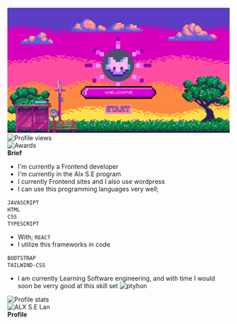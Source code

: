 ![Treasure-Carl/README.md](https://raw.githubusercontent.com/H-Asmaa/H-Asmaa/main/Colorful%20Pixel%20Art%20Youtube%20Gaming%20Intro%20Video%20(1).gif)
</br>
![Profile views](https://camo.githubusercontent.com/8cb338f7472ed169aa8159874f5087607d94592bda0dc69f728074dfdf10ba27/68747470733a2f2f6b6f6d617265762e636f6d2f67687076632f3f757365726e616d653d682d61736d6161266c6162656c3d50726f66696c65253230766965777326636f6c6f723d306537356236267374796c653d666c6174)
</br>
![Awards](https://camo.githubusercontent.com/813e3c22ab3a66c07bace30f894f71e94efd93fc518cec6207531ee92eec465f/68747470733a2f2f6769746875622d70726f66696c652d74726f7068792e76657263656c2e6170702f3f757365726e616d653d682d61736d6161267468656d653d6461726b687562)
</br>
**Brief**
* I'm currently a Frontend developer
* I'm currently in the Alx S.E program
* I currently Frontend sites and I also use  wordpress
* I can use this programming languages very well;
```
JAVASCRIPT
HTML
CSS
TYPESCRIPT
```
* With;
`REACT`
* I utilize this frameworks in code
```
BOOTSTRAP
TAILWIND-CSS
```
* I am currently Learning Software engineering, and with time I would soon be verry good at this skill set
![ptyhon](https://camo.githubusercontent.com/2bc6cf73328ccb4b322d135f1ee3a75953a0d6b40ecfcaa14e34b81040d473c7/68747470733a2f2f736b696c6c69636f6e732e6465762f69636f6e733f693d68746d6c2c6373732c6669676d612c6769742c626173682c632c6c61726176656c2c6c617465782c6c696e75782c6d7973716c2c70732c7068702c707974686f6e)

![Profile stats](https://camo.githubusercontent.com/c6467d412936ef89fd4900c740ac0cced3be932265296e543601d816e102828f/68747470733a2f2f73747265616b2d73746174732e64656d6f6c61622e636f6d3f757365723d682d61736d6161267468656d653d746f6b796f6e696768742d64756f)
</br>
![ALX S.E Lan](https://camo.githubusercontent.com/0f0713c9f1f48d889631872d91c0117487198d2af16657e533caf7cbcca765b5/68747470733a2f2f6769746875622d726561646d652d73746174732e76657263656c2e6170702f6170692f746f702d6c616e67733f757365726e616d653d682d61736d6161267468656d653d6769746875625f6461726b2673686f775f69636f6e733d74727565266c6f63616c653d656e266c61796f75743d636f6d70616374)
</br>
**Profile**
